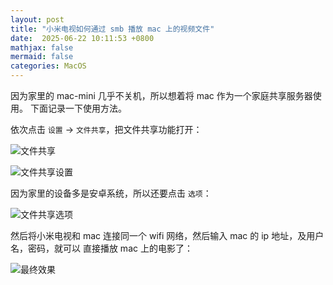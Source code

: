 ```yaml
---
layout: post
title: "小米电视如何通过 smb 播放 mac 上的视频文件"
date:  2025-06-22 10:11:53 +0800
mathjax: false
mermaid: false
categories: MacOS
---
```


因为家里的 mac-mini 几乎不关机，所以想着将 mac 作为一个家庭共享服务器使用。
下面记录一下使用方法。

依次点击 `设置` -> `文件共享`，把文件共享功能打开：

![文件共享](/assets/smb-share-1.png)


![文件共享设置](/assets/smb-share-2.png)

因为家里的设备多是安卓系统，所以还要点击 `选项`：

![文件共享选项](/assets/smb-share-3.png)

然后将小米电视和 mac 连接同一个 wifi 网络，然后输入 mac 的 ip 地址，及用户名，密码，就可以
直接播放 mac 上的电影了：

![最终效果](/assets/smb-share-4.png)

